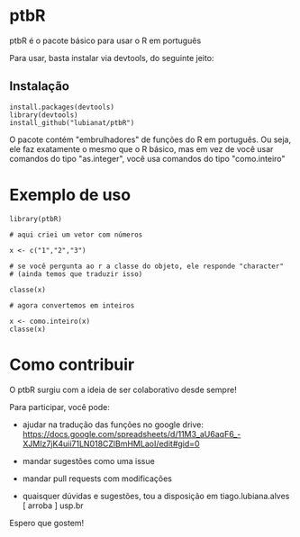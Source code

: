 # ptbR 

ptbR é o pacote básico para usar o R em português

Para usar, basta instalar via devtools, do seguinte jeito:

## Instalação

```
install.packages(devtools)
library(devtools)
install_github("lubianat/ptbR")

```

O pacote contém "embrulhadores" de funções do R em português. Ou seja, ele faz exatamente
o mesmo que o R básico, mas em vez de você usar comandos do tipo "as.integer", você usa comandos
do tipo "como.inteiro"

# Exemplo de uso

```
library(ptbR)

# aqui criei um vetor com números

x <- c("1","2","3")

# se você pergunta ao r a classe do objeto, ele responde "character"
# (ainda temos que traduzir isso)

classe(x)

# agora convertemos em inteiros

x <- como.inteiro(x)
classe(x)

```


# Como contribuir

O ptbR surgiu com a ideia de ser colaborativo desde sempre!

Para participar, você pode:

* ajudar na tradução das funções no google drive: https://docs.google.com/spreadsheets/d/11M3_aU6aqF6_-XJMIz7jK4uii71LN018CZlBmHMLaoI/edit#gid=0

* mandar sugestões como uma issue

* mandar pull requests com modificações 

* quaisquer dúvidas e sugestões, tou a disposição em tiago.lubiana.alves [ arroba ] usp.br

Espero que gostem!
